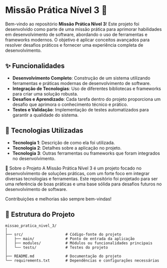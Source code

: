 # Missão Prática Nível 3 🎯

Bem-vindo ao repositório **Missão Prática Nível 3**! Este projeto foi desenvolvido como parte de uma missão prática para aprimorar habilidades em desenvolvimento de software, abordando o uso de ferramentas e frameworks modernos. O objetivo é aplicar conceitos avançados para resolver desafios práticos e fornecer uma experiência completa de desenvolvimento.

## ✨ Funcionalidades
- **Desenvolvimento Completo**: Construção de um sistema utilizando ferramentas e práticas modernas de desenvolvimento de software.
- **Integração de Tecnologias**: Uso de diferentes bibliotecas e frameworks para criar uma solução robusta.
- **Desafios e Aprendizado**: Cada tarefa dentro do projeto proporciona um desafio que aprimora o conhecimento técnico e prático.
- **Testes e Validação**: Implementação de testes automatizados para garantir a qualidade do sistema.

## 🚀 Tecnologias Utilizadas
- **Tecnologia 1**: Descrição de como ela foi utilizada.
- **Tecnologia 2**: Detalhes sobre a aplicação no projeto.
- **Tecnologia 3**: Outras ferramentas ou frameworks que foram integrados no desenvolvimento.

🌟 Sobre o Projeto
A Missão Prática Nível 3 é um projeto focado no desenvolvimento de soluções práticas, com um forte foco em integrar diversas tecnologias e ferramentas. Este repositório foi projetado para ser uma referência de boas práticas e uma base sólida para desafios futuros no desenvolvimento de software.

Contribuições e melhorias são sempre bem-vindas!

## 📂 Estrutura do Projeto
```plaintext
missao_pratica_nivel_3/
│
├── src/                   # Código-fonte do projeto
│   ├── main/              # Ponto de entrada da aplicação
│   ├── modules/           # Módulos ou funcionalidades principais
│   └── tests/             # Testes do projeto
│
├── README.md              # Documentação do projeto
└── requirements.txt       # Dependências e configurações necessárias
